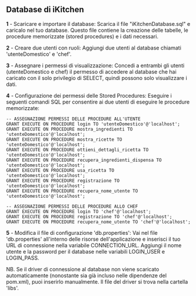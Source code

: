 ## Database di iKitchen

**1** - Scaricare e importare il database: Scarica il file "iKitchenDatabase.sql" e caricalo nel tuo database. Questo file contiene la creazione delle tabelle, le procedure memorizzate (stored procedures) e i dati necessari.

**2** - Creare due utenti con ruoli: Aggiungi due utenti al database chiamati 'utenteDomestico' e 'chef'.

**3** - Assegnare i permessi di visualizzazione: Concedi a entrambi gli utenti (utenteDomestico e chef) il permesso di accedere al database che hai caricato con il solo privilegio di SELECT, quindi possono solo visualizzare i dati.

**4** - Configurazione dei permessi delle Stored Procedures: Eseguire i seguenti comandi SQL per consentire ai due utenti di eseguire le procedure memorizzate:
	
	-- ASSEGNAZIONE PERMESSI DELLE PROCEDURE ALL'UTENTE
	GRANT EXECUTE ON PROCEDURE login TO 'utenteDomestico'@'localhost';
	GRANT EXECUTE ON PROCEDURE mostra_ingredienti TO 'utenteDomestico'@'localhost';
	GRANT EXECUTE ON PROCEDURE mostra_ricette TO 'utenteDomestico'@'localhost';
	GRANT EXECUTE ON PROCEDURE ottieni_dettagli_ricetta TO 'utenteDomestico'@'localhost';
	GRANT EXECUTE ON PROCEDURE recupera_ingredienti_dispensa TO 'utenteDomestico'@'localhost';
	GRANT EXECUTE ON PROCEDURE usa_ricetta TO 'utenteDomestico'@'localhost';
	GRANT EXECUTE ON PROCEDURE registrazione TO 'utenteDomestico'@'localhost';
	GRANT EXECUTE ON PROCEDURE recupera_nome_utente TO 'utenteDomestico'@'localhost';

	-- ASSEGNAZIONE PERMESSI DELLE PROCEDURE ALLO CHEF
	GRANT EXECUTE ON PROCEDURE login TO 'chef'@'localhost';
	GRANT EXECUTE ON PROCEDURE registrazione TO 'chef'@'localhost';
	GRANT EXECUTE ON PROCEDURE recupera_nome_utente TO 'chef'@'localhost';

**5** - Modifica il file di configurazione 'db.properties': Vai nel file 'db.properties' all'interno delle risorse dell'applicazione e inserisci il tuo URL di connessione nella variabile CONNECTION_URL. Aggiungi il nome utente e la password per il database nelle variabili LOGIN_USER e LOGIN_PASS.

NB. Se il driver di connessione al database non viene scaricato automaticamente (nonostante sia già incluso nelle dipendenze del pom.xml), puoi inserirlo manualmente. Il file del driver si trova nella cartella 'libs'.
	
